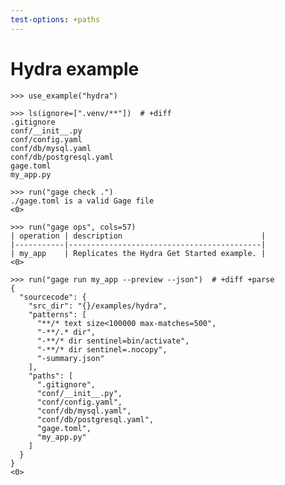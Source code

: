 ```yaml
---
test-options: +paths
---
```


# Hydra example

    >>> use_example("hydra")

    >>> ls(ignore=[".venv/**"])  # +diff
    .gitignore
    conf/__init__.py
    conf/config.yaml
    conf/db/mysql.yaml
    conf/db/postgresql.yaml
    gage.toml
    my_app.py

    >>> run("gage check .")
    ./gage.toml is a valid Gage file
    <0>

    >>> run("gage ops", cols=57)
    | operation | description                               |
    |-----------|-------------------------------------------|
    | my_app    | Replicates the Hydra Get Started example. |
    <0>

    >>> run("gage run my_app --preview --json")  # +diff +parse
    {
      "sourcecode": {
        "src_dir": "{}/examples/hydra",
        "patterns": [
          "**/* text size<100000 max-matches=500",
          "-**/.* dir",
          "-**/* dir sentinel=bin/activate",
          "-**/* dir sentinel=.nocopy",
          "-summary.json"
        ],
        "paths": [
          ".gitignore",
          "conf/__init__.py",
          "conf/config.yaml",
          "conf/db/mysql.yaml",
          "conf/db/postgresql.yaml",
          "gage.toml",
          "my_app.py"
        ]
      }
    }
    <0>
